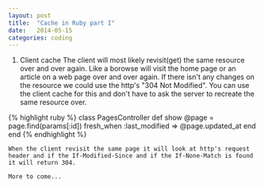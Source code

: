 ```yaml
---
layout: post
title:  "Cache in Ruby part I"
date:   2014-05-15
categories: coding
---
```


1. Client cache
	The client will most likely revisit(get) the same resource over and over again. Like a borowse will visit the home page or an article on a web page over and over again. If there isn't any changes on the resource we could use the http's "304 Not Modified". You can use the client cache for this and don't have to ask the server to recreate the same resource over.

{% highlight ruby %}
	class PagesController
  		def show
    		@page = page.find(params[:id])
    		fresh_when :last_modified => @page.updated_at
 		end
	end 
{% endhighlight %}

	When the client revisit the same page it will look at http's request header and if the If-Modified-Since and if the If-None-Match is found it will return 304.

	More to come...